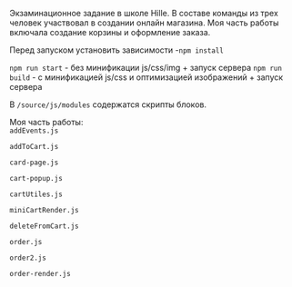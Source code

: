 Экзаминационное задание в школе Hille. В составе команды из трех человек 
участвовал в создании онлайн магазина.
Моя часть работы включала создание корзины и оформление заказа.

Перед запуском установить зависимости -`npm install`

`npm run start` - без минификации js/css/img + запуск сервера
`npm run build` - с минификацией js/css и оптимизацией изображений + запуск сервера

В `/source/js/modules` содержатся скрипты блоков.

Моя часть работы:  
`addEvents.js`

`addToCart.js`

`card-page.js`

`cart-popup.js`

`cartUtiles.js`

`miniCartRender.js`

`deleteFromCart.js`

`order.js`

`order2.js`

`order-render.js`

